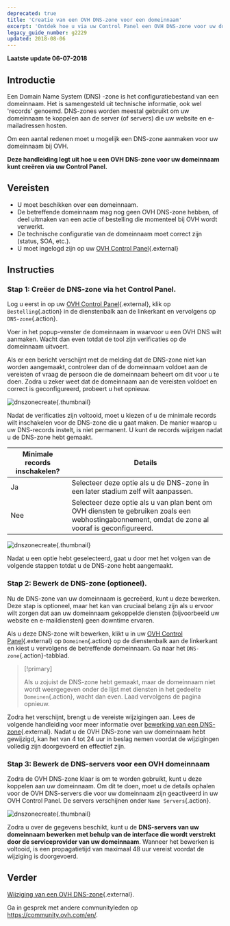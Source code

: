 ```yaml
---
deprecated: true
title: 'Creatie van een OVH DNS-zone voor een domeinnaam'
excerpt: 'Ontdek hoe u via uw Control Panel een OVH DNS-zone voor uw domeinnaam kunt aanmaken'
legacy_guide_number: g2229
updated: 2018-08-06
---
```


**Laatste update 06-07-2018**

## Introductie

Een Domain Name System (DNS) -zone is het configuratiebestand van een domeinnaam. Het is samengesteld uit technische informatie, ook wel 'records' genoemd. DNS-zones worden meestal gebruikt om uw domeinnaam te koppelen aan de server (of servers) die uw website en e-mailadressen hosten.

Om een aantal redenen moet u mogelijk een DNS-zone aanmaken voor uw domeinnaam bij OVH.

**Deze handleiding legt uit hoe u een OVH DNS-zone voor uw domeinnaam kunt creëren via uw Control Panel.**

## Vereisten

- U moet beschikken over een domeinnaam.
- De betreffende domeinnaam mag nog geen OVH DNS-zone hebben, of deel uitmaken van een actie of bestelling die momenteel bij OVH wordt verwerkt.
- De technische configuratie van de domeinnaam moet correct zijn (status, SOA, etc.).
- U moet ingelogd zijn op uw [OVH Control Panel](https://www.ovh.com/auth/?action=gotomanager&from=https://www.ovh.nl/&ovhSubsidiary=nl){.external}

## Instructies

### Stap 1: Creëer de DNS-zone via het Control Panel.

Log u eerst in op uw [OVH Control Panel](https://www.ovh.com/auth/?action=gotomanager&from=https://www.ovh.nl/&ovhSubsidiary=nl){.external}, klik op `Bestelling`{.action} in de dienstenbalk aan de linkerkant en vervolgens op `DNS-zone`{.action}.

Voer in het popup-venster de domeinnaam in waarvoor u een OVH DNS wilt aanmaken. Wacht dan even totdat de tool zijn verificaties op de domeinnaam uitvoert.

Als er een bericht verschijnt met de melding dat de DNS-zone niet kan worden aangemaakt, controleer dan of de domeinnaam voldoet aan de vereisten of vraag de persoon die de domeinnaam beheert om dit voor u te doen. Zodra u zeker weet dat de domeinnaam aan de vereisten voldoet en correct is geconfigureerd, probeert u het opnieuw.

![dnszonecreate](images/dns-zone-create-step1.png){.thumbnail}

Nadat de verificaties zijn voltooid, moet u kiezen of u de minimale records wilt inschakelen voor de DNS-zone die u gaat maken. De manier waarop u uw DNS-records instelt, is niet permanent. U kunt de records wijzigen nadat u de DNS-zone hebt gemaakt.

|Minimale records inschakelen?|Details|
|---|---|
|Ja|Selecteer deze optie als u de DNS-zone in een later stadium zelf wilt aanpassen.|
|Nee|Selecteer deze optie als u van plan bent om OVH diensten te gebruiken zoals een webhostingabonnement, omdat de zone al vooraf is geconfigureerd.|

![dnszonecreate](images/dns-zone-create-step2.png){.thumbnail}

Nadat u een optie hebt geselecteerd, gaat u door met het volgen van de volgende stappen totdat u de DNS-zone hebt aangemaakt.

### Stap 2: Bewerk de DNS-zone (optioneel).

Nu de DNS-zone van uw domeinnaam is gecreëerd, kunt u deze bewerken. Deze stap is optioneel, maar het kan van cruciaal belang zijn als u ervoor wilt zorgen dat aan uw domeinnaam gekoppelde diensten (bijvoorbeeld uw website en e-maildiensten) geen downtime ervaren.

Als u deze DNS-zone wilt bewerken, klikt u in uw [OVH Control Panel](https://www.ovh.com/auth/?action=gotomanager&from=https://www.ovh.nl/&ovhSubsidiary=nl){.external} op `Domeinen`{.action} op de dienstenbalk aan de linkerkant en kiest u vervolgens de betreffende domeinnaam. Ga naar het `DNS-zone`{.action}-tabblad.

> [!primary]
>
> Als u zojuist de DNS-zone hebt gemaakt, maar de domeinnaam niet wordt weergegeven onder de lijst met diensten in het gedeelte `Domeinen`{.action}, wacht dan even. Laad vervolgens de pagina opnieuw.
>

Zodra het verschijnt, brengt u de vereiste wijzigingen aan. Lees de volgende handleiding voor meer informatie over [bewerking van een DNS-zone](/pages/web/domains/dns_zone_edit){.external}. Nadat u de OVH DNS-zone van uw domeinnaam hebt gewijzigd, kan het van 4 tot 24 uur in beslag nemen voordat de wijzigingen volledig zijn doorgevoerd en effectief zijn.

### Stap 3: Bewerk de DNS-servers voor een OVH domeinnaam

Zodra de OVH DNS-zone klaar is om te worden gebruikt, kunt u deze koppelen aan uw domeinnaam. Om dit te doen, moet u de details ophalen voor de OVH DNS-servers die voor uw domeinnaam zijn geactiveerd in uw OVH Control Panel. De servers verschijnen onder `Name Servers`{.action}.

![dnszonecreate](images/dns-zone-create-step3.png){.thumbnail}

Zodra u over de gegevens beschikt, kunt u de **DNS-servers van uw domeinnaam bewerken met behulp van de interface die wordt verstrekt door de serviceprovider van uw domeinnaam**. Wanneer het bewerken is voltooid, is een propagatietijd van maximaal 48 uur vereist voordat de wijziging is doorgevoerd.

## Verder

[Wijziging van een OVH DNS-zone](/pages/web/domains/dns_zone_edit){.external}.

Ga in gesprek met andere communityleden op <https://community.ovh.com/en/>.